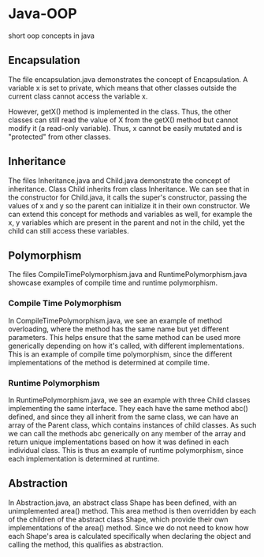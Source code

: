 # Java-OOP
short oop concepts in java

## Encapsulation

The file encapsulation.java demonstrates the concept of Encapsulation. A variable x is set to private, which means that other classes outside the current class cannot access the variable x.

However, getX() method is implemented in the class. Thus, the other classes can still read the value of X from the getX() method but cannot modify it (a read-only variable). Thus, x cannot be easily mutated and is "protected" from other classes.

## Inheritance

The files Inheritance.java and Child.java demonstrate the concept of inheritance. Class Child inherits from class Inheritance. We can see that in the constructor for Child.java, it calls the super's constructor, passing the values of x and y so the parent can initialize it in their own constructor. We can extend this concept for methods and variables as well, for example the x, y variables which are present in the parent and not in the child, yet the child can still access these variables. 

## Polymorphism

The files CompileTimePolymorphism.java and RuntimePolymorphism.java showcase examples of compile time and runtime polymorphism.

### Compile Time Polymorphism

In CompileTimePolymorphism.java, we see an example of method overloading, where the method has the same name but yet different parameters. This helps ensure that the same method can be used more generically depending on how it's called, with different implementations. This is an example of compile time polymorphism, since the different implementations of the method is determined at compile time.

### Runtime Polymorphism

In RuntimePolymorphism.java, we see an example with three Child classes implementing the same interface. They each have the same method abc() defined, and since they all inherit from the same class, we can have an array of the Parent class, which contains instances of child classes. As such we can call the methods abc generically on any member of the array and return unique implementations based on how it was defined in each individual class. This is thus an example of runtime polymorphism, since each implementation is determined at runtime.  

## Abstraction

In Abstraction.java, an abstract class Shape has been defined, with an unimplemented area() method. This area method is then overridden by each of the children of the abstract class Shape, which provide their own implementations of the area() method. Since we do not need to know how each Shape's area is calculated specifically when declaring the object and calling the method, this qualifies as abstraction.

